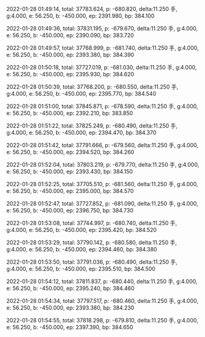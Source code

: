 2022-01-28 01:49:14, total: 37783.624, p: -680.820, delta:11.250 手, g:4.000, e: 56.250, b: -450.000, ep: 2391.980, bp: 384.100

2022-01-28 01:49:36, total: 37831.195, p: -679.670, delta:11.250 手, g:4.000, e: 56.250, b: -450.000, ep: 2390.090, bp: 383.720

2022-01-28 01:49:57, total: 37768.999, p: -681.740, delta:11.250 手, g:4.000, e: 56.250, b: -450.000, ep: 2393.380, bp: 384.390

2022-01-28 01:50:18, total: 37727.019, p: -681.030, delta:11.250 手, g:4.000, e: 56.250, b: -450.000, ep: 2395.930, bp: 384.620

2022-01-28 01:50:39, total: 37768.200, p: -680.550, delta:11.250 手, g:4.000, e: 56.250, b: -450.000, ep: 2395.770, bp: 384.540

2022-01-28 01:51:00, total: 37845.871, p: -678.590, delta:11.250 手, g:4.000, e: 56.250, b: -450.000, ep: 2392.210, bp: 383.850

2022-01-28 01:51:22, total: 37825.249, p: -680.490, delta:11.250 手, g:4.000, e: 56.250, b: -450.000, ep: 2394.470, bp: 384.370

2022-01-28 01:51:42, total: 37791.666, p: -679.560, delta:11.250 手, g:4.000, e: 56.250, b: -450.000, ep: 2394.520, bp: 384.260

2022-01-28 01:52:04, total: 37803.219, p: -679.770, delta:11.250 手, g:4.000, e: 56.250, b: -450.000, ep: 2393.430, bp: 384.150

2022-01-28 01:52:25, total: 37705.510, p: -681.560, delta:11.250 手, g:4.000, e: 56.250, b: -450.000, ep: 2395.000, bp: 384.570

2022-01-28 01:52:47, total: 37727.852, p: -681.090, delta:11.250 手, g:4.000, e: 56.250, b: -450.000, ep: 2396.750, bp: 384.730

2022-01-28 01:53:08, total: 37744.997, p: -680.740, delta:11.250 手, g:4.000, e: 56.250, b: -450.000, ep: 2395.420, bp: 384.520

2022-01-28 01:53:29, total: 37790.142, p: -680.580, delta:11.250 手, g:4.000, e: 56.250, b: -450.000, ep: 2394.460, bp: 384.380

2022-01-28 01:53:50, total: 37791.036, p: -680.490, delta:11.250 手, g:4.000, e: 56.250, b: -450.000, ep: 2395.510, bp: 384.500

2022-01-28 01:54:12, total: 37811.837, p: -680.440, delta:11.250 手, g:4.000, e: 56.250, b: -450.000, ep: 2395.240, bp: 384.460

2022-01-28 01:54:34, total: 37797.517, p: -680.460, delta:11.250 手, g:4.000, e: 56.250, b: -450.000, ep: 2393.380, bp: 384.230

2022-01-28 01:54:55, total: 37818.298, p: -679.810, delta:11.250 手, g:4.000, e: 56.250, b: -450.000, ep: 2397.390, bp: 384.650